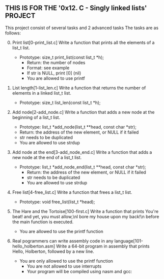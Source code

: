 THIS IS FOR THE '0x12. C - Singly linked lists' PROJECT
---------------------------------------------------------

This project consist of several tasks and 2 advanced tasks
The tasks are as follows:

0. Print list[0-print_list.c]
Write a function that prints all the elements of a list_t list.
	* Prototype: size_t print_list(const list_t *h);
        * Return: the number of nodes
        * Format: see example
        * If str is NULL, print [0] (nil)
        * You are allowed to use printf

1. List length[1-list_len.c]
Write a function that returns the number of elements in a linked list_t list.
	* Prototype: size_t list_len(const list_t *h);

2. Add node[2-add_node.c]
Write a function that adds a new node at the beginning of a list_t list.
	* Prototype: list_t *add_node(list_t **head, const char *str);
	* Return: the address of the new element, or NULL if it failed
	* str needs to be duplicated
	* You are allowed to use strdup

3. Add node at the end[3-add_node_end.c]
Write a function that adds a new node at the end of a list_t list.
	* Prototype: list_t *add_node_end(list_t **head, const char *str);
        * Return: the address of the new element, or NULL if it failed
        * str needs to be duplicated
        * You are allowed to use strdup

4. Free list[4-free_list.c]
Write a function that frees a list_t list.
	* Prototype: void free_list(list_t *head);

5. The Hare and the Tortoise[100-first.c]
Write a function that prints You're beat! and yet, you must allow,\nI bore my house upon my back!\n before the main function is executed.
	* You are allowed to use the printf function

6. Real pogrammers can write assembly code in any language[101-hello_holberton.asm]
Write a 64-bit program in assembly that prints Hello, Holberton, followed by a new line.
	* You are only allowed to use the printf function
        * You are not allowed to use interrupts
        * Your program will be compiled using nasm and gcc:
